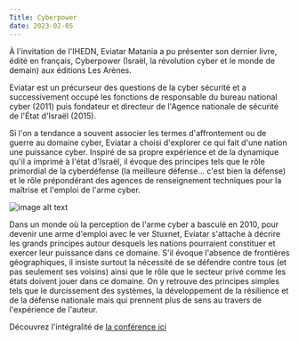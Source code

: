```yaml
---
Title: Cyberpower
date: 2023-02-05
---
```

À l'invitation de l'IHEDN, Eviatar Matania a pu présenter son dernier
livre, édité en français, Cyberpower (Israël, la révolution cyber et le
monde de demain) aux éditions Les Arènes.

Eviatar est un précurseur des questions de la cyber sécurité et a
successivement occupé les fonctions de responsable du bureau national
cyber (2011) puis fondateur et directeur de l'Agence nationale de
sécurité de l'État d'Israël (2015).

Si l'on a tendance a souvent associer les termes d'affrontement ou de
guerre au domaine cyber, Eviatar a choisi d'explorer ce qui fait d'une
nation une puissance cyber. Inspiré de sa propre expérience et de la
dynamique qu'il a imprimé à l'état d'Israël, il évoque des principes
tels que le rôle primordial de la cyberdéfense (la meilleure défense...
c'est bien la défense) et le rôle prépondérant des agences de
renseignement techniques pour la maîtrise et l'emploi de l'arme cyber.

![image alt text](/images/51y%2Bo7a7RoL._SX195_.jpg)

Dans un monde où la perception de l'arme cyber a basculé en 2010, pour
devenir une arme d'emploi avec le ver Stuxnet, Eviatar s'attache à
décrire les grands principes autour desquels les nations pourraient
constituer et exercer leur puissance dans ce domaine. S'il évoque
l'absence de frontières géographiques, il insiste surtout la nécessité
de se défendre contre tous (et pas seulement ses voisins) ainsi que le
rôle que le secteur privé comme les états doivent jouer dans ce domaine.
On y retrouve des principes simples tels que le durcissement des
systèmes, la développement de la résilience et de la défense nationale
mais qui prennent plus de sens au travers de l'expérience de l'auteur.

Découvrez l'intégralité de
[la conférence ici](https://youtu.be/MEaIojimLJ)
